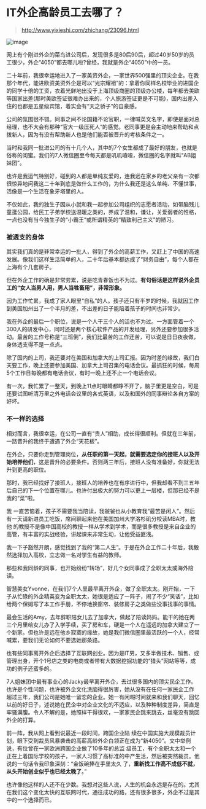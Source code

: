 # IT外企高龄员工去哪了？

> <http://www.yixieshi.com/zhichang/23096.html>

![image](https://raw.githubusercontent.com/ZYallers/ZYaller/master/upload/image/201511/16/1447642092837781.jpg)

网上有个刚进外企的菜鸟进公司后，发现很多是80后90后，超过40岁50岁的员工很少，外企“4050”都去哪儿啦?曾经，我就是外企“4050”中的一员。

二十年前，我很幸运地进入了一家美资外企，一家世界500强里的顶尖企业。在我那个年代，能进欧资美资外企是可以“光宗耀祖”的：拿着你同样名校毕业的进国企的同学十倍的工资，衣着光鲜地出没于上海顶级商圈的顶级办公楼，每年都去美欧等国家出差(那时美欧签证很难办出来的，个人旅游签证更是不可能)，国内出差入住的也都是五星级宾馆，着实会有“天之骄子”的自豪感。

公司的氛围很不错。同事之间不论国籍不论官职，一律喊英文名字，即使是面对总经理，也不大会有那种“官大一级压死人”的感觉。老同事更是会主动地来帮助和点拨新人，因为有没有帮助新人也是他们能否被晋升的考核条件之一。

当时和我同一批进公司的有十几个人，其中的7个女生都成了最好的朋友，也就是俗称的闺蜜。我们的7人微信圈至今每天都是叽叽喳喳，微信圈的名字就叫“AB姐妹团”。

也许是我运气特别好，碰到的人都是单纯友爱的，连我远在家乡的老父亲有一次都很惊异地问我这二十年到底是做什么工作的，为什么我还是这么单纯、不懂世事，活像是一个生活在象牙塔里的人。

不仅如此，我的独生子因从小就和我一起参加公司组织的志愿者活动，如带脑残儿童逛公园，给民工子弟学校送温暖之类的，养成了温和，谦让，关爱弱者的性格，一点也没有当今独生子的“小霸王”或所谓精英的“精致利己主义”的陋习。

### 被透支的身体

其实我们真的是非常幸运的一批人，得到了外企的高薪工作，又赶上了中国的高速发展。像我们这样生活简单的人，二十年后基本都达成了“财务自由”，每个人都在上海有个几套房子。

但在外企工作的确是非常劳累，说是吃青春饭也不为过。**有句俗话是这样说外企员工的“女人当男人用，男人当牲畜用”，非常形象。**

因为工作忙累，我成了家人眼里“自私”的人。孩子还只有半岁的时候，我就因工作到美国加州出了一个半月的差，不出差的日子能陪着孩子的时间也非常少。

我在外企的最后一个职位，说是一个人干三个人的活也不为过。一方面管着一个300人的研发中心，同时还是两个核心软件产品的开发经理，另外还要参加很多活动。最苦的工作号称是“三班倒”，我们比最苦的工作还苦，可以说是日日夜夜做，身体透支得不是一点点。

除了国内的上司，我还要对在美国和加拿大的上司汇报。因为时差的缘故，我们白天要工作，晚上还要参加美国、加拿大上司召集的电话会议。最抓狂的时候，每周5个工作日每晚都有电话会议，有时一晚上还不止一个电话会议。

有一次，我忙累了一整天，到晚上11点时眼睛都睁不开了，脑子里更是空白，可是还要试图听清万里之外电话会议里的各式英语，以及和国外的同事辩论各自方案的好坏。

### 不一样的选择

相对而言，我很幸运，在公司一直有“贵人”相助，成长得很顺利。但就在三年前，一路晋升的我终于遭遇了外企“天花板”。

在外企，只要你走到管理岗位，**从任职的第一天起，就需要选定你的接班人以及开始培养他们**，这是晋升的必要条件。否则两三年后，接班人没有准备好，你就无法升到更高的职位。

那时，我已经找好了接班人，接班人的培养也在有序进行中，但我却看不到三五年后自己的下一个位置在哪儿。也许付出极大的努力可以更上一层楼，但那已经不是我的“菜”啦。

我 一直苦恼着，孩子不需要我当陪读，我爸爸也从小教育我“最苦是闲人”。然后有一天请新进员工吃饭，席间聊起来他在美国加州大学洛杉矶分校读MBA时，教他 的教授不是像中国高校的教授一样从学术到学术，而是很多教授是来自企业的高管，有丰富的实战经验，讲起课来非常生动，让他受益匪浅。

我一下子豁然开朗，感觉找到了我的“第二人生”。于是在外企工作二十年后，我毅然选择加入高校，立志做一名对学生有益的教师。

那些和我同龄的同事，也开始纷纷“转场”，好几个女同事成了全职太太或海外陪读。

智慧美女Yvonne，在我们7个人里最早离开外企，做了全职太太。刚开始，一下子从忙碌的外企精英变为全职太太，她很是适应了一阵子，闹了不少“笑话”，比如给两个保姆写了本工作手册，不停地换窗帘、装修房子之类做些没事找事的事情。

最会生活的Amy，去年辞职陪女儿去了加拿大，做起了陪读妈妈。能干的她在两三个月里给女儿办了入学手续，买了房和车，硬是一个人在遥远的加拿大建立了一个新家。但也许是远在他乡寂寞的缘故，她是我们微信圈里最活跃的一个人，经常喊累，要我们无论如何不要选她那条路。

也有些同事离开外企后选择了互联网创业。因为是IT男，又多半做技术、销售、或管理出身，开个1号店之类的电商或者带有大数据挖掘功能的“猎头”网站等等，成功的例子还蛮多的。

7人姐妹团中最有事业心的Jacky最早离开外企，去过很多国内的顶尖民企工作。也许是个性问题，也许被外企文化洗脑得很厉害，她从没有在任何一家民企工作 超过三年，我们公司是她唯一留恋的企业。她一有闲暇时间就来和我们聊天，回忆以前的好日子，述说她在民企中对企业文化的不适应，以及种种制度差异，简直是 牢骚满腹。令人不解的是，她照样干得很欢，一家家民企跳来跳去，丝毫没有跳回外企的打算。

前一阵，我从网上看到说最近一段时间，跨国企业陆 续在中国实施大规模裁员计划，眼下受到裁员风暴袭击的高薪高龄外企白领正在成为“新4050”。文中举例说，有位曾在一家欧洲跨国企业做了10多年的总监 级员工，有个全职太太和一个正在上着国际学校的孩子，一家人习惯了高标准的中产生活，然后被突然裁员。他说的一句话令我印象深刻：“金饭碗捧在手里太久 了，**重新找工作高不成低不就，从头开始创业似乎也已经太晚了**。”

也许像他这样的人还不在少数。我想对这些人说，人生的机会永远是存在的。尤其在我们这个变化太快的互联网时代，通往成功的路，还有很多很多，外企不过是其中的一个选择而已。
